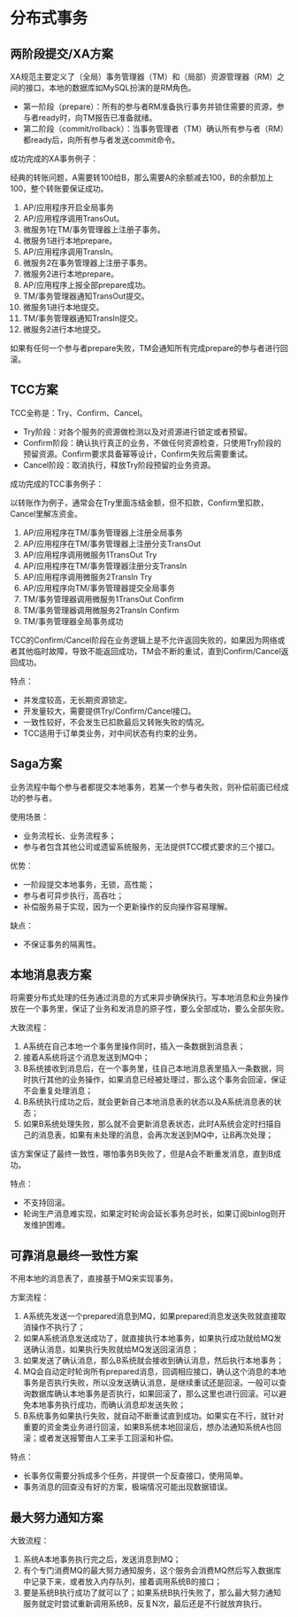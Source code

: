 # 分布式事务

## 两阶段提交/XA方案

XA规范主要定义了（全局）事务管理器（TM）和（局部）资源管理器（RM）之间的接口，本地的数据库如MySQL扮演的是RM角色。

- 第一阶段（prepare）：所有的参与者RM准备执行事务并锁住需要的资源，参与者ready时，向TM报告已准备就绪。
- 第二阶段（commit/rollback）：当事务管理者（TM）确认所有参与者（RM）都ready后，向所有参与者发送commit命令。

成功完成的XA事务例子：

经典的转账问题，A需要转100给B，那么需要A的余额减去100，B的余额加上100，整个转账要保证成功。

1. AP/应用程序开启全局事务
2. AP/应用程序调用TransOut。
3. 微服务1在TM/事务管理器上注册子事务。
4. 微服务1进行本地prepare。
5. AP/应用程序调用TransIn。
6. 微服务2在事务管理器上注册子事务。
7. 微服务2进行本地prepare。
8. AP/应用程序上报全部prepare成功。
9. TM/事务管理器通知TransOut提交。
10. 微服务1进行本地提交。
11. TM/事务管理器通知TransIn提交。
12. 微服务2进行本地提交。

如果有任何一个参与者prepare失败，TM会通知所有完成prepare的参与者进行回滚。

## TCC方案

TCC全称是：Try、Confirm、Cancel。

- Try阶段：对各个服务的资源做检测以及对资源进行锁定或者预留。
- Confirm阶段：确认执行真正的业务，不做任何资源检查，只使用Try阶段的预留资源。Confirm要求具备幂等设计，Confirm失败后需要重试。
- Cancel阶段：取消执行，释放Try阶段预留的业务资源。

成功完成的TCC事务例子：

以转账作为例子，通常会在Try里面冻结金额，但不扣款，Confirm里扣款，Cancel里解冻资金。

1. AP/应用程序在TM/事务管理器上注册全局事务
2. AP/应用程序在TM/事务管理器上注册分支TransOut
3. AP/应用程序调用微服务1TransOut Try
4. AP/应用程序在TM/事务管理器注册分支TransIn
5. AP/应用程序调用微服务2TransIn Try
6. AP/应用程序向TM/事务管理器提交全局事务
7. TM/事务管理器调用微服务1TransOut Confirm
8. TM/事务管理器调用微服务2TransIn Confirm
9. TM/事务管理器全局事务成功

TCC的Confirm/Cancel阶段在业务逻辑上是不允许返回失败的，如果因为网络或者其他临时故障，导致不能返回成功，TM会不断的重试，直到Confirm/Cancel返回成功。

特点：

- 并发度较高，无长期资源锁定。
- 开发量较大，需要提供Try/Confirm/Cancel接口。
- 一致性较好，不会发生已扣款最后又转账失败的情况。
- TCC适用于订单类业务，对中间状态有约束的业务。

## Saga方案

业务流程中每个参与者都提交本地事务，若某一个参与者失败，则补偿前面已经成功的参与者。

使用场景：

- 业务流程长、业务流程多；
- 参与者包含其他公司或遗留系统服务，无法提供TCC模式要求的三个接口。

优势：

- 一阶段提交本地事务，无锁，高性能；
- 参与者可异步执行，高吞吐；
- 补偿服务易于实现，因为一个更新操作的反向操作容易理解。

缺点：

- 不保证事务的隔离性。

## 本地消息表方案

将需要分布式处理的任务通过消息的方式来异步确保执行。写本地消息和业务操作放在一个事务里，保证了业务和发消息的原子性，要么全部成功，要么全部失败。

大致流程：

1. A系统在自己本地一个事务里操作同时，插入一条数据到消息表；
2. 接着A系统将这个消息发送到MQ中；
3. B系统接收到消息后，在一个事务里，往自己本地消息表里插入一条数据，同时执行其他的业务操作，如果消息已经被处理过，那么这个事务会回滚，保证不会重复处理消息；
4. B系统执行成功之后，就会更新自己本地消息表的状态以及A系统消息表的状态；
5. 如果B系统处理失败，那么就不会更新消息表状态，此时A系统会定时扫描自己的消息表，如果有未处理的消息，会再次发送到MQ中，让B再次处理；

该方案保证了最终一致性，哪怕事务B失败了，但是A会不断重发消息，直到B成功。

特点：

- 不支持回滚。
- 轮询生产消息难实现，如果定时轮询会延长事务总时长，如果订阅binlog则开发维护困难。

## 可靠消息最终一致性方案

不用本地的消息表了，直接基于MQ来实现事务。

方案流程：

1. A系统先发送一个prepared消息到MQ，如果prepared消息发送失败就直接取消操作不执行了；
2. 如果A系统消息发送成功了，就直接执行本地事务，如果执行成功就给MQ发送确认消息，如果执行失败就给MQ发送回滚消息；
3. 如果发送了确认消息，那么B系统就会接收到确认消息，然后执行本地事务；
4. MQ会自动定时轮询所有prepared消息，回调相应接口，确认这个消息的本地事务是否执行失败，所以没发送确认消息，是继续重试还是回滚。一般可以查询数据库确认本地事务是否执行，如果回滚了，那么这里也进行回滚。可以避免本地事务执行成功，而确认消息却发送失败；
5. B系统事务如果执行失败，就自动不断重试直到成功。如果实在不行，就针对重要的资金类业务进行回滚，如果B系统本地回滚后，想办法通知系统A也回滚；或者发送报警由人工来手工回滚和补偿。

特点：

- 长事务仅需要分拆成多个任务，并提供一个反查接口，使用简单。
- 事务消息的回查没有好的方案，极端情况可能出现数据错误。

## 最大努力通知方案

大致流程：

1. 系统A本地事务执行完之后，发送消息到MQ；
2. 有个专门消费MQ的最大努力通知服务，这个服务会消费MQ然后写入数据库中记录下来，或者放入内存队列，接着调用系统B的接口；
3. 要是系统B执行成功了就可以了；如果系统B执行失败了，那么最大努力通知服务就定时尝试重新调用系统B，反复N次，最后还是不行就放弃执行。
